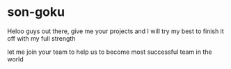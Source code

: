 # son-goku
Heloo guys out there, give me your projects and I will try my best to finish it off with my full strength

let me join your team to help us to become most successful team in the world
